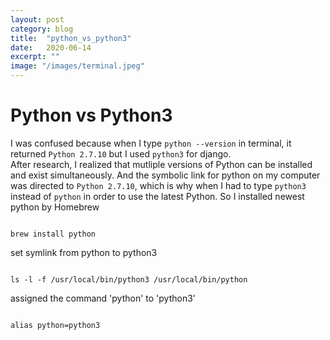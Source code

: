 ```yaml
---
layout: post
category: blog
title:  "python_vs_python3"
date:   2020-06-14
excerpt: ""
image: "/images/terminal.jpeg"
---
```


# Python vs Python3
I was confused because when I type <code>python --version</code> in terminal, 
it returned <code>Python 2.7.10</code> but I used <code>python3</code> for django. 
<br>
After research, I realized that mutliple versions of Python can be installed and exist simultaneously.
And the symbolic link for python on my computer was directed to <code>Python 2.7.10</code>, which is why when I had to type <code>python3</code> instead of <code>python</code> in order to use the latest Python. 
So I installed newest python by Homebrew
<pre><code>
brew install python
</code></pre> 
set symlink from python to python3
<pre><code>
ls -l -f /usr/local/bin/python3 /usr/local/bin/python
</code></pre> 
assigned the command 'python' to 'python3'
<pre><code>
alias python=python3
</code></pre> 